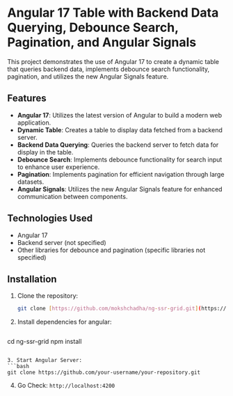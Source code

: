 # Angular 17 Table with Backend Data Querying, Debounce Search, Pagination, and Angular Signals

This project demonstrates the use of Angular 17 to create a dynamic table that queries backend data, implements debounce search functionality, pagination, and utilizes the new Angular Signals feature.

## Features

- **Angular 17**: Utilizes the latest version of Angular to build a modern web application.
- **Dynamic Table**: Creates a table to display data fetched from a backend server.
- **Backend Data Querying**: Queries the backend server to fetch data for display in the table.
- **Debounce Search**: Implements debounce functionality for search input to enhance user experience.
- **Pagination**: Implements pagination for efficient navigation through large datasets.
- **Angular Signals**: Utilizes the new Angular Signals feature for enhanced communication between components.

## Technologies Used

- Angular 17
- Backend server (not specified)
- Other libraries for debounce and pagination (specific libraries not specified)

## Installation

1. Clone the repository:
   ```bash
   git clone [https://github.com/mokshchadha/ng-ssr-grid.git](https://github.com/mokshchadha/ng-ssr-grid/)
   ```  

2. Install dependencies for angular:
   ```bash
  cd ng-ssr-grid
  npm install
   ```

3. Start Angular Server:
   ```bash
   git clone https://github.com/your-username/your-repository.git
   ```

4. Go Check:
   `http://localhost:4200`






